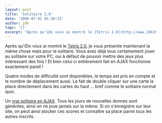 ```yaml
---
layout: post
title: 'Solitaire 2.0'
date: '2006-07-01 01:30:33'
author: j0k
tags: '[]'
excerpt: "Après qu'iDo vous ai montré le [Tetris 2.0](http://www.j0k3r.net/news-tetris-2-0-1299.html), je vous présente maintenant la même chose mais pour le solitaire.     \nVous avez déjà tous certainement jouer au solitaire sur votre PC, oui à défaut de pouvoir mettre des jeux plus intéressant des fois ! Et bien celui ci entièrement fait en AJAX fonctionne      …"
---
```


Après qu'iDo vous ai montré le [Tetris 2.0](http://www.j0k3r.net/news-tetris-2-0-1299.html), je vous présente maintenant la même chose mais pour le solitaire.
Vous avez déjà tous certainement jouer au solitaire sur votre PC, oui à défaut de pouvoir mettre des jeux plus intéressant des fois ! Et bien celui ci entièrement fait en AJAX fonctionne exactement pareil !

Quatre modes de difficulté sont disponibles, le temps est pris en compte et le nombre de déplacement aussi. Le fait de double cliquer sur une carte la place directement dans les cartes du haut ... bref comme le solitaire normal quoi.

Un [vrai solitaire en AJAX](http://www.solitairecraving.com/). Tous les jours de nouvelles donnes sont générées, ainsi on ne joue jamais sur la même. Si on s'enregistre sur leur site, on peut ainsi stocker ces scores et connaître sa place parmi tous les autres inscrits.
